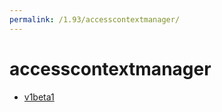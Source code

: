 ```yaml
---
permalink: /1.93/accesscontextmanager/
---
```


# accesscontextmanager



* [v1beta1](v1beta1/index.md)